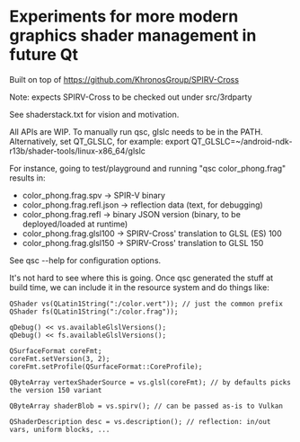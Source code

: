Experiments for more modern graphics shader management in future Qt
===================================================================

Built on top of https://github.com/KhronosGroup/SPIRV-Cross

Note: expects SPIRV-Cross to be checked out under src/3rdparty

See shaderstack.txt for vision and motivation.

All APIs are WIP. To manually run qsc, glslc needs to be in the PATH.
Alternatively, set QT_GLSLC, for example: export QT_GLSLC=~/android-ndk-r13b/shader-tools/linux-x86_64/glslc

For instance, going to test/playground and running "qsc color_phong.frag" results in:

 * color_phong.frag.spv -> SPIR-V binary
 * color_phong.frag.refl.json -> reflection data (text, for debugging)
 * color_phong.frag.refl -> binary JSON version (binary, to be deployed/loaded at runtime)
 * color_phong.frag.glsl100 -> SPIRV-Cross' translation to GLSL (ES) 100
 * color_phong.frag.glsl150 -> SPIRV-Cross' translation to GLSL 150

See qsc --help for configuration options.

It's not hard to see where this is going. Once qsc generated the stuff at build
time, we can include it in the resource system and do things like:

```
QShader vs(QLatin1String(":/color.vert")); // just the common prefix
QShader fs(QLatin1String(":/color.frag"));

qDebug() << vs.availableGlslVersions();
qDebug() << fs.availableGlslVersions();

QSurfaceFormat coreFmt;
coreFmt.setVersion(3, 2);
coreFmt.setProfile(QSurfaceFormat::CoreProfile);

QByteArray vertexShaderSource = vs.glsl(coreFmt); // by defaults picks the version 150 variant

QByteArray shaderBlob = vs.spirv(); // can be passed as-is to Vulkan

QShaderDescription desc = vs.description(); // reflection: in/out vars, uniform blocks, ...

```
